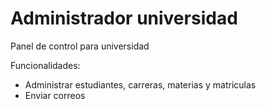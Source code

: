 # Administrador universidad

Panel de control para universidad

Funcionalidades:
- Administrar estudiantes, carreras, materias y matriculas
- Enviar correos
